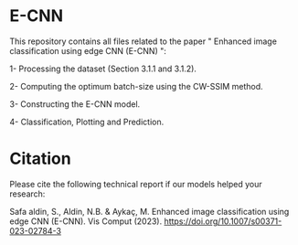 # E-CNN

This repository contains all files related to the paper " Enhanced image classification using edge CNN (E-CNN) ":

1- Processing the dataset (Section 3.1.1 and 3.1.2).

2- Computing the optimum batch-size using the CW-SSIM method.

3- Constructing the E-CNN model.

4- Classification, Plotting and Prediction.

# Citation
Please cite the following technical report if our models helped your research:

Safa aldin, S., Aldin, N.B. & Aykaç, M. Enhanced image classification using edge CNN (E-CNN). Vis Comput (2023). https://doi.org/10.1007/s00371-023-02784-3
